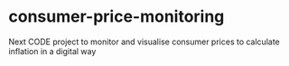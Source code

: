 # consumer-price-monitoring
Next CODE project to monitor and visualise consumer prices to calculate inflation in a digital way
